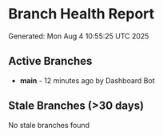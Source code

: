 # Branch Health Report
Generated: Mon Aug  4 10:55:25 UTC 2025

## Active Branches
- **main** - 12 minutes ago by Dashboard Bot

## Stale Branches (>30 days)
No stale branches found
